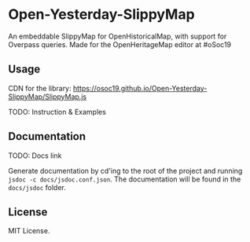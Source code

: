 # Open-Yesterday-SlippyMap
An embeddable SlippyMap for OpenHistoricalMap, with support for Overpass queries. Made for the OpenHeritageMap editor at #oSoc19


## Usage

CDN for the library: https://osoc19.github.io/Open-Yesterday-SlippyMap/SlippyMap.js

TODO: Instruction & Examples

## Documentation

TODO: Docs link

Generate documentation by cd'ing to the root of the project and running `jsdoc -c docs/jsdoc.conf.json`. 
The documentation will be found in the `docs/jsdoc` folder.

## License

MIT License.
